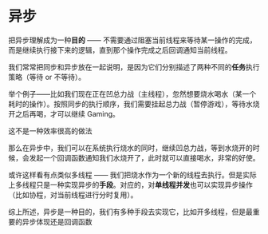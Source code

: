 # 异步

把异步理解成为一种**目的** —— 不需要通过阻塞当前线程来等待某一操作的完成，而是继续执行接下来的逻辑，直到那个操作完成之后回调通知当前线程。

我们常常把同步和异步放在一起说明，是因为它们分别描述了两种不同的**任务**执行策略（等待 or 不等待）。

举个例子——比如我们现在正在凹总力战（主线程），忽然想要烧水喝水（某一个耗时的操作）。按照同步的执行顺序，我们需要挂起总力战（暂停游戏），等待水烧开之后再喝，才可以继续 Gaming。

这不是一种效率很高的做法

那么在异步中，我们可以在系统执行烧水的同时，继续凹总力战，等到水烧开的时候，会发起一个回调函数通知我们水烧开了，此时就可以直接喝水，非常的好使。

或许这样看有点类似多线程 —— 我们把烧水作为一个新的线程去执行。但是实际上多线程只是一种实现异步的**手段**。对应的，对**单线程并发**也可以实现异步操作（比如协程，对当前线程进行分时复用）。


综上所述，异步是一种目的，我们有多种手段去实现它，比如开多线程，但是最重要的异步体现还是回调函数